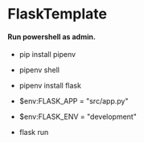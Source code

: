 # FlaskTemplate

#### Run powershell as admin.

- pip install pipenv

- pipenv shell

- pipenv install flask

- $env:FLASK_APP = "src/app.py"

- $env:FLASK_ENV = "development"

- flask run
